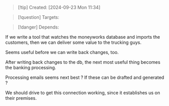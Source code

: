 
>[!tip] Created: [2024-09-23 Mon 11:34]

>[!question] Targets: 

>[!danger] Depends: 

If we write a tool that watches the moneyworks database and imports the customers, then we can deliver some value to the trucking guys.

Seems useful before we can write back changes, too.

After writing back changes to the db, the next most useful thing becomes the banking processing.

Processing emails seems next best ?
If these can be drafted and generated ?

We should drive to get this connection working, since it establishes us on their premises.